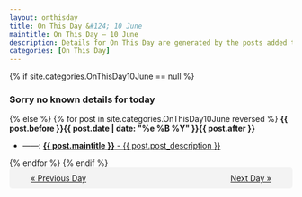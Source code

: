 ```yaml
---
layout: onthisday
title: On This Day &#124; 10 June
maintitle: On This Day — 10 June
description: Details for On This Day are generated by the posts added to the website so the content is subject to changes/updates over time.
categories: [On This Day]
---
```


{% if site.categories.OnThisDay10June == null %}
<h3>Sorry no known details for today</h3>
{% else %}
{% for post in site.categories.OnThisDay10June reversed %}
<strong>{{ post.before }}{{ post.date | date: "%e %B %Y" }}{{ post.after }}</strong>
<ul>
<li> ——: <a class="{{ post.class }}" href="{{ post.url }}"><strong>{{ post.maintitle }}</strong> - {{ post.post_description }}</a></li>
</ul>
{% endfor %}
{% endif %}

<div style="background-color: #f3f3f3; padding: 10px; border-radius: 5px; text-align: center; display: flex; justify-content: space-evenly;">
<a href="/onthisday/06/06-09">« Previous Day</a>
<span style="visibility:hidden;">[ Visit Leap Year February 29 ]</span>
<a href="/onthisday/06/06-11">Next Day »</a>
</div>
